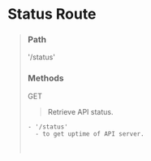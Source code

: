 # Status Route

> ### Path
> '/status'
>
> ### Methods
> GET
> > Retrieve API status.
>
> ```
> - '/status'
>   - to get uptime of API server.
> ```
> <br>

